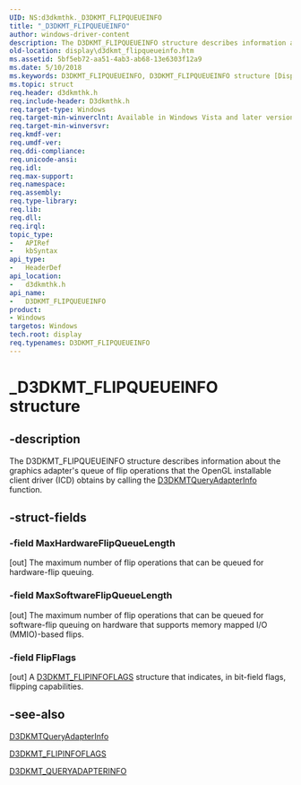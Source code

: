 ```yaml
---
UID: NS:d3dkmthk._D3DKMT_FLIPQUEUEINFO
title: "_D3DKMT_FLIPQUEUEINFO"
author: windows-driver-content
description: The D3DKMT_FLIPQUEUEINFO structure describes information about the graphics adapter's queue of flip operations that the OpenGL installable client driver (ICD) obtains by calling the D3DKMTQueryAdapterInfo function.
old-location: display\d3dkmt_flipqueueinfo.htm
ms.assetid: 5bf5eb72-aa51-4ab3-ab68-13e6303f12a9
ms.date: 5/10/2018
ms.keywords: D3DKMT_FLIPQUEUEINFO, D3DKMT_FLIPQUEUEINFO structure [Display Devices], OpenGL_Structs_db4a7b98-df53-4e1e-a990-0a2f45d71525.xml, _D3DKMT_FLIPQUEUEINFO, d3dkmthk/D3DKMT_FLIPQUEUEINFO, display.d3dkmt_flipqueueinfo
ms.topic: struct
req.header: d3dkmthk.h
req.include-header: D3dkmthk.h
req.target-type: Windows
req.target-min-winverclnt: Available in Windows Vista and later versions of the Windows operating systems.
req.target-min-winversvr: 
req.kmdf-ver: 
req.umdf-ver: 
req.ddi-compliance: 
req.unicode-ansi: 
req.idl: 
req.max-support: 
req.namespace: 
req.assembly: 
req.type-library: 
req.lib: 
req.dll: 
req.irql: 
topic_type:
-	APIRef
-	kbSyntax
api_type:
-	HeaderDef
api_location:
-	d3dkmthk.h
api_name:
-	D3DKMT_FLIPQUEUEINFO
product:
- Windows
targetos: Windows
tech.root: display
req.typenames: D3DKMT_FLIPQUEUEINFO
---
```


# _D3DKMT_FLIPQUEUEINFO structure


## -description


The D3DKMT_FLIPQUEUEINFO structure describes information about the graphics adapter's queue of flip operations that the OpenGL installable client driver (ICD) obtains by calling the <a href="https://msdn.microsoft.com/library/windows/hardware/ff547100">D3DKMTQueryAdapterInfo</a> function.


## -struct-fields




### -field MaxHardwareFlipQueueLength

[out] The maximum number of flip operations that can be queued for hardware-flip queuing.


### -field MaxSoftwareFlipQueueLength

[out] The maximum number of flip operations that can be queued for software-flip queuing  on hardware that supports memory mapped I/O (MMIO)-based flips.


### -field FlipFlags

[out] A <a href="https://msdn.microsoft.com/library/windows/hardware/ff547980">D3DKMT_FLIPINFOFLAGS</a> structure that indicates, in bit-field flags, flipping capabilities.


## -see-also




<a href="https://msdn.microsoft.com/library/windows/hardware/ff547100">D3DKMTQueryAdapterInfo</a>



<a href="https://msdn.microsoft.com/library/windows/hardware/ff547980">D3DKMT_FLIPINFOFLAGS</a>



<a href="https://msdn.microsoft.com/library/windows/hardware/ff548203">D3DKMT_QUERYADAPTERINFO</a>
 

 

